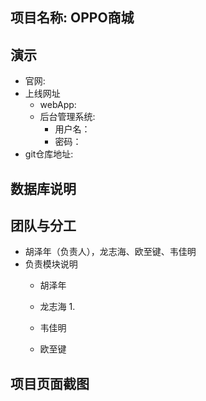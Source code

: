## 项目名称: OPPO商城

## 演示
* 官网:
* 上线网址
    * webApp: 
    * 后台管理系统: 
        * 用户名：
        * 密码：
* git仓库地址: 

## 数据库说明


## 团队与分工
* 胡泽年（负责人），龙志海、欧至键、韦佳明
* 负责模块说明
    * 胡泽年
       
       
    * 龙志海
        1. 
    * 韦佳明
        > 
    * 欧至键
        >
    
## 项目页面截图
